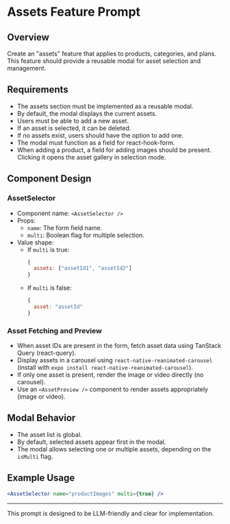 # Assets Feature Prompt

## Overview

Create an "assets" feature that applies to products, categories, and plans. This feature should provide a reusable modal for asset selection and management.

## Requirements

- The assets section must be implemented as a reusable modal.
- By default, the modal displays the current assets.
- Users must be able to add a new asset.
- If an asset is selected, it can be deleted.
- If no assets exist, users should have the option to add one.
- The modal must function as a field for react-hook-form.
- When adding a product, a field for adding images should be present. Clicking it opens the asset gallery in selection mode.

## Component Design

### AssetSelector
- Component name: `<AssetSelector />`
- Props:
  - `name`: The form field name.
  - `multi`: Boolean flag for multiple selection.
- Value shape:
  - If `multi` is true:
    ```js
    {
      assets: ["assetId1", "assetId2"]
    }
    ```
  - If `multi` is false:
    ```js
    {
      asset: "assetId"
    }
    ```

### Asset Fetching and Preview
- When asset IDs are present in the form, fetch asset data using TanStack Query (react-query).
- Display assets in a carousel using `react-native-reanimated-carousel` (install with `expo install react-native-reanimated-carousel`).
- If only one asset is present, render the image or video directly (no carousel).
- Use an `<AssetPreview />` component to render assets appropriately (image or video).

## Modal Behavior
- The asset list is global.
- By default, selected assets appear first in the modal.
- The modal allows selecting one or multiple assets, depending on the `isMulti` flag.

## Example Usage

```jsx
<AssetSelector name="productImages" multi={true} />
```

---

This prompt is designed to be LLM-friendly and clear for implementation.
